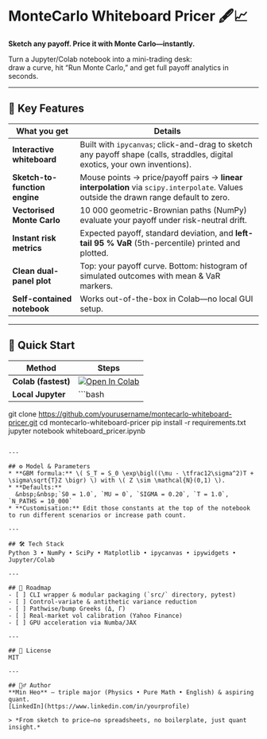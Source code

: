 # MonteCarlo Whiteboard Pricer 🖋📈
**Sketch any payoff.  Price it with Monte Carlo—instantly.**

Turn a Jupyter/Colab notebook into a mini-trading desk:  
draw a curve, hit “Run Monte Carlo,” and get full payoff analytics in seconds.

---

## 🎯 Key Features
| What you get | Details |
|--------------|---------|
| **Interactive whiteboard** | Built with `ipycanvas`; click-and-drag to sketch any payoff shape (calls, straddles, digital exotics, your own inventions). |
| **Sketch-to-function engine** | Mouse points → price/payoff pairs → **linear interpolation** via `scipy.interpolate`. Values outside the drawn range default to zero. |
| **Vectorised Monte Carlo** | 10 000 geometric-Brownian paths (NumPy) evaluate your payoff under risk-neutral drift. |
| **Instant risk metrics** | Expected payoff, standard deviation, and **left-tail 95 % VaR** (5th-percentile) printed and plotted. |
| **Clean dual-panel plot** | Top: your payoff curve.  Bottom: histogram of simulated outcomes with mean & VaR markers. |
| **Self-contained notebook** | Works out-of-the-box in Colab—no local GUI setup. |

---

## 🚀 Quick Start
| Method | Steps |
|--------|-------|
| **Colab (fastest)** | [![Open In Colab](https://colab.research.google.com/assets/colab-badge.svg)](https://colab.research.google.com/github/yourusername/montecarlo-whiteboard-pricer/blob/main/whiteboard_pricer.ipynb) |
| **Local Jupyter** | ```bash
git clone https://github.com/yourusername/montecarlo-whiteboard-pricer.git
cd montecarlo-whiteboard-pricer
pip install -r requirements.txt
jupyter notebook whiteboard_pricer.ipynb
``` |

---

## ⚙️ Model & Parameters
* **GBM formula:** \( S_T = S_0 \exp\bigl((\mu - \tfrac12\sigma^2)T + \sigma\sqrt{T}Z \bigr) \) with \( Z \sim \mathcal{N}(0,1) \).  
* **Defaults:**  
  &nbsp;&nbsp;`S0 = 1.0`, `MU = 0`, `SIGMA = 0.20`, `T = 1.0`, `N_PATHS = 10_000`  
* **Customisation:** Edit those constants at the top of the notebook to run different scenarios or increase path count.

---

## 🛠 Tech Stack
Python 3 • NumPy • SciPy • Matplotlib • ipycanvas • ipywidgets • Jupyter/Colab

---

## 🧭 Roadmap
- [ ] CLI wrapper & modular packaging (`src/` directory, pytest)  
- [ ] Control-variate & antithetic variance reduction  
- [ ] Pathwise/bump Greeks (Δ, Γ)  
- [ ] Real-market vol calibration (Yahoo Finance)  
- [ ] GPU acceleration via Numba/JAX  

---

## 📄 License
MIT

---

## 🙋‍♂️ Author
**Min Heo** — triple major (Physics • Pure Math • English) & aspiring quant.  
[LinkedIn](https://www.linkedin.com/in/yourprofile)

> *From sketch to price—no spreadsheets, no boilerplate, just quant insight.*
